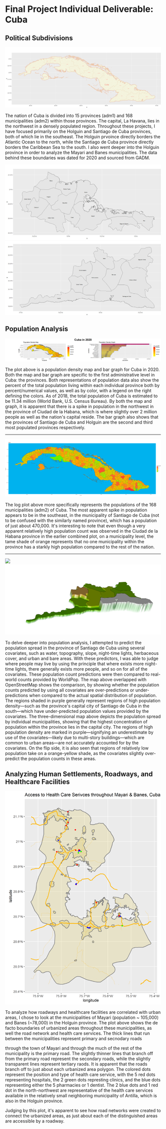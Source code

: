# Final Project Individual Deliverable: Cuba

## Political Subdivisions

![](Cuba_Plotf.png)


The nation of Cuba is divided into 15 provinces (adm1) and 168 municipalities (adm2) within those provinces. The capital, La Havana, lies in the northwest in a densely populated region. Throughout these projects, I have focused primarily on the Holguin and Santiago de Cuba provinces, both of which lie in the southeast. The Holguin prvoince directly borders the Atlantic Ocean to the north, while the Santiago de Cuba province directly borders the Caribbean Sea to the south. I also went deeper into the Holguin province in order to analyze the Mayari and Banes municipalities. The data behind these boundaries was dated for 2020 and sourced from GADM. 

![](Rplot18.jpg)
![](Rplot24.jpg)

## Population Analysis

![](Cuba.png)

The plot above is a population density map and bar graph for Cuba in 2020. Both the map and bar graph are specific to the first administrative level in Cuba: the provinces. Both representations of population data also show the percent of the total population living within each individual province both by percent/numerical values, as well as by color, with a legend on the right defining the colors. As of 2018, the total population of Cuba is estimated to be 11.34 million (World Bank, U.S. Census Bureau). By both the map and graph, it is apparent that there is a spike in population in the northwest in the province of Ciudad de la Habana, which is where slightly over 2 million people as well as the nation's capital reside. The bar graph also shows that the provinces of Santiago de Cuba and Holguin are the second and third most populated provinces respectively. 

***

![](Cuba_Correctedf.png)

The log plot above more specifically represents the populations of the 168 municipalities (adm2) of Cuba. The most apparent spike in population appears to be in the southeast, in the municipality of Santiago de Cuba (not to be confused with the similarly named province), which has a population of just about 470,000. It's interesting to note that even though a very apparent relatively high population count was observed in the Ciudad de la Habana province in the earlier combined plot, on a municipality level, the tame shade of orange represents that no one municipality within the province has a starkly high population compared to the rest of the nation. 

***

![](Santiago_de_Cuba_adm1_mapview.png)
![](Santiago_de_cuba_adm1_rastervis.png)

To delve deeper into population analysis, I attempted to predict the population spread in the province of Santiago de Cuba using several covariates, such as water, topography, slope, night-time lights, herbaceous cover, and urban and bare areas. With these predictors, I was able to judge where people may live by using the principle that where exists more night-time lights, there generally exists more people, and so on for all of the covariates. These population count predictions were then compared to real-world counts provided by WorldPop. The map above overlapped with OpenStreetMap shows the comparison, by showing whether the population counts predicted by using all covariates are over-predictions or under-predictions when compared to the actual spatial distribution of population. The regions shaded in purple generally represent regions of high population density—such as the province's capital city of Santiago de Cuba in the south—which have under-predicted population values provided by the covariates. The three-dimensional map above depicts the population spread by individual municipalities, showing that the highest concentration of population within the province lies in the capital city. The regions of high population density are marked in purple—signifying an underestimate by use of the covariates—likely due to multi-story buildings—which are common to urban areas—are not accurately accounted for by the covariates. On the flip side, it is also seen that regions of relatively low population take on a orange-yellow shade, as the covariates slightly over-predict the population counts in these areas. 

## Analyzing Human Settlements, Roadways, and Healthcare Facilities

![](combined.png)

To analyze how roadways and healthcare facilities are correlated with urban areas, I chose to look at the municipalities of Mayari (population ~ 105,000) and Banes (~78,000) in the Holguin province. The plot above shows the de facto boundaries of urbanized areas throughout these municipalities, as well the road network and health care services. The thick lines that run between the municipalities represent primary and secnodary roads  

through the town of Mayari and through the much of the rest of the municipality is the primary road. The slightly thinner lines that branch off from the primary road represent the secondary roads, while the slightly transparent lines represent tertiary raods. It is apparent that the roads branch off to just about each urbanized area polygon. The colored dots represent the position and type of health care service, with the 5 red dots representing hospitals, the 2 green dots represting clinics, and the blue dots representing either the 5 pharmacies or 1 dentist. The 2 blue dots and 1 red dot in the north-northwest are representative of the health care services available in the relatively small neighboring municipality of Antilla, which is also in the Holguin province. 

Judging by this plot, it's apparent to see how road networks were created to connect the urbanized areas, as just about each of the distinguished areas are accessible by a roadway. 



























